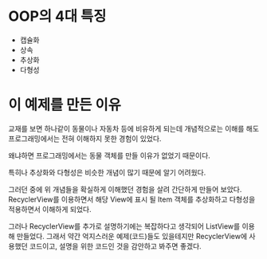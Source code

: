 # OOP의 4대 특징
- 캡슐화
- 상속
- 추상화
- 다형성

# 이 예제를 만든 이유
교재를 보면 하나같이 동물이나 자동차 등에 비유하게 되는데 
개념적으로는 이해를 해도 프로그래밍에서는 전혀 이해하지 못한 경험이 있었다.

왜냐하면 프로그래밍에서는 동물 객체를 만들 이유가 없었기 때문이다.

특히나 추상화와 다형성은 비슷한 개념이 많기 때문에 알기 어려웠다.

그러던 중에 위 개념들을 확실하게 이해했던 경험을 살려 간단하게 만들어 보았다.
RecyclerView를 이용하면서 해당 View에 표시 될 Item 객체를 추상화하고 다형성을 적용하면서 이해하게 되었다.

그러나 RecyclerView를 추가로 설명하기에는 복잡하다고 생각되어 ListView를 이용해 만들었다.
그래서 약간 억지스러운 예제(코드)들도 있을테지만
RecyclerView에 사용했던 코드이고, 설명을 위한 코드인 것을 감안하고 봐주면 좋겠다.
